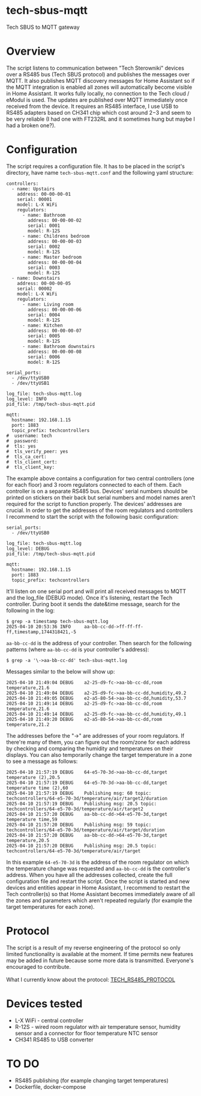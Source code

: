 # tech-sbus-mqtt
Tech SBUS to MQTT gateway

# Overview
The script listens to communication between "Tech Sterowniki" devices over a RS485 bus (Tech SBUS protocol) and publishes the messages over MQTT. It also publishes MQTT discovery messages for Home Assistant so if the MQTT integration is enabled all zones will automatically become visible in Home Assistant.
It works fully locally, no connection to the Tech cloud / eModul is used. The updates are published over MQTT immediately  once received from the device.
It requires an RS485 interface, I use USB to RS485 adapters based on CH341 chip which cost around $2-$3 and seem to be very reliable (I had one with FT232RL and it sometimes hung but maybe I had a broken one?).

# Configuration
The script requires a configuration file. It has to be placed in the script's directory, have name `tech-sbus-mqtt.conf` and the following yaml structure:
```
controllers:
  - name: Upstairs
    address: 00-00-00-01
    serial: 00001
    model: L-X WiFi
    regulators:
      - name: Bathroom
        address: 00-00-00-02
        serial: 0001
        model: R-12S
      - name: Childrens bedroom
        address: 00-00-00-03
        serial: 0002
        model: R-12S
      - name: Master bedroom
        address: 00-00-00-04
        serial: 0003
        model: R-12S
  - name: Downstairs
    address: 00-00-00-05
    serial: 00002
    model: L-X WiFi
    regulators:
      - name: Living room
        address: 00-00-00-06
        serial: 0004
        model: R-12S
      - name: Kitchen
        address: 00-00-00-07
        serial: 0005
        model: R-12S
      - name: Bathroom downstairs
        address: 00-00-00-08
        serial: 0006
        model: R-12S

serial_ports:
  - /dev/ttyUSB0
  - /dev/ttyUSB1

log_file: tech-sbus-mqtt.log
log_level: INFO
pid_file: /tmp/tech-sbus-mqtt.pid

mqtt:
  hostname: 192.168.1.15
  port: 1883
  topic_prefix: techcontrollers
#  username: tech
#  password:
#  tls: yes
#  tls_verify_peer: yes
#  tls_ca_cert:
#  tls_client_cert: 
#  tls_client_key: 
```
The example above contains a configuration for two central controllers (one for each floor) and 3 room regulators connected to each of them. Each controller is on a separate RS485 bus.
Devices' serial numbers should be printed on stickers on their back but serial numbers and model names aren't required for the script to function properly.
The devices' addresses are crucial. In order to get the addresses of the room regulators and controllers I recommend to start the script with the following basic configuration:
```
serial_ports:
  - /dev/ttyUSB0

log_file: tech-sbus-mqtt.log
log_level: DEBUG
pid_file: /tmp/tech-sbus-mqtt.pid

mqtt:
  hostname: 192.168.1.15
  port: 1883
  topic_prefix: techcontrollers
```
It'll listen on one serial port and will print all received messages to MQTT and the log_file (DEBUG mode).
Once it's listening, restart the Tech controller. During boot it sends the date&time message, search for the following in the log:
```
$ grep -a timestamp tech-sbus-mqtt.log
2025-04-10 20:53:36 INFO     aa-bb-cc-dd->ff-ff-ff-ff,timestamp,1744318421,-5
```
`aa-bb-cc-dd` is the address of your controller.
Then search for the following patterns (where `aa-bb-cc-dd` is your controller's address):
```
$ grep -a '\->aa-bb-cc-dd' tech-sbus-mqtt.log
```
Messages similar to the below will show up:
```
2025-04-10 21:49:04 DEBUG    a2-25-d9-fc->aa-bb-cc-dd,room temperature,21.6
2025-04-10 21:49:04 DEBUG    a2-25-d9-fc->aa-bb-cc-dd,humidity,49.2
2025-04-10 21:49:05 DEBUG    e2-a5-80-54->aa-bb-cc-dd,humidity,53.7
2025-04-10 21:49:14 DEBUG    a2-25-d9-fc->aa-bb-cc-dd,room temperature,21.6
2025-04-10 21:49:14 DEBUG    a2-25-d9-fc->aa-bb-cc-dd,humidity,49.1
2025-04-10 21:49:20 DEBUG    e2-a5-80-54->aa-bb-cc-dd,room temperature,21.2

```
The addresses before the "->" are addresses of your room regulators. If there're many of them, you can figure out the room/zone for each address by checking and comparing the humidity and temperatures on their displays. You can also temporarily change the target temperature in a zone to see a message as follows:
```
2025-04-10 21:57:19 DEBUG    64-e5-70-3d->aa-bb-cc-dd,target temperature (2),20.5
2025-04-10 21:57:19 DEBUG    64-e5-70-3d->aa-bb-cc-dd,target temperature time (2),60
2025-04-10 21:57:19 DEBUG    Publishing msg: 60 topic: techcontrollers/64-e5-70-3d/temperature/air/target2/duration
2025-04-10 21:57:19 DEBUG    Publishing msg: 20.5 topic: techcontrollers/64-e5-70-3d/temperature/air/target2
2025-04-10 21:57:20 DEBUG    aa-bb-cc-dd->64-e5-70-3d,target temperature time,59
2025-04-10 21:57:20 DEBUG    Publishing msg: 59 topic: techcontrollers/64-e5-70-3d/temperature/air/target/duration
2025-04-10 21:57:20 DEBUG    aa-bb-cc-dd->64-e5-70-3d,target temperature,20.5
2025-04-10 21:57:20 DEBUG    Publishing msg: 20.5 topic: techcontrollers/64-e5-70-3d/temperature/air/target
```
In this example `64-e5-70-3d` is the address of the room regulator on which the temperature change was requested and `aa-bb-cc-dd` is the controller's address.
When you have all the addresses collected, create the full configuration file and restart the script.
Once the script is started and new devices and entities appear in Home Assistant, I recommend to restart the Tech controller(s) so that Home Assistant becomes immediately aware of all the zones and parameters which aren't repeated regularly (for example the target temperatures for each zone).

# Protocol
The script is a result of my reverse engineering of the protocol so only limited functionality is available at the moment. If time permits new features may be added in future because some more data is transmitted. Everyone's encouraged to contribute.\
\
What I currently know about the protocol: [TECH_RS485_PROTOCOL](TECH_RS485_PROTOCOL.md)

# Devices tested
- L-X WiFi - central controller
- R-12S - wired room regulator with air temperature sensor, humidity sensor and a connector for floor temperature NTC sensor
- CH341 RS485 to USB converter

# TO DO
- RS485 publishing (for example changing target temperatures)
- Dockerfile, docker-compose

